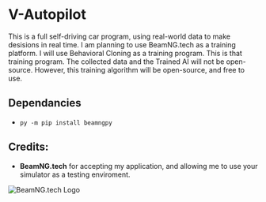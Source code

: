 # V-Autopilot

This is a full self-driving car program, using real-world data to make desisions in real time.
I am planning to use BeamNG.tech as a training platform.
I will use Behavioral Cloning as a training program. This is that training program.
The collected data and the Trained AI will not be open-source.
However, this training algorithm will be open-source, and free to use.

## Dependancies

* `py -m pip install beamngpy`

## Credits:

* **BeamNG.tech** for accepting my application, and allowing me to use your simulator as a testing enviroment.

![BeamNG.tech Logo](https://encrypted-tbn0.gstatic.com/images?q=tbn:ANd9GcTaAoNSUnYZvwugdQdLNWk5BdWcEPRRCDp4nQ&s)
